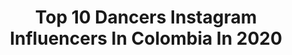---
title: Top 10 Dancers Instagram Influencers In Colombia In 2020
description: >-
  Find top dancers Instagram influencers in Colombia in 2020. Most popular hashtags: #dancer #blessed #dance #colombia.
platform: Instagram
profiles:
  - username: "yamirootz__"
    fullname: >-
      Rootz
    location: "Colombia"
    followers: 104464
    engagement: 1558
    commentsToLikes: 0.011086
    id: ck5zz0vhravgb0i14sry8ktu1
    verified: false
    hashtags: "#noalbullying, #spotifyawards"
  - username: "isabellaguirrelopez"
    fullname: >-
      Isabella Aguirre
    location: "Colombia"
    followers: 61742
    engagement: 469
    commentsToLikes: 0.015430
    id: ck5pwhb8vmsrk0i11xa8s6b5c
    verified: false
    hashtags: "#smile, #thursday, #mejor, #moves"
  - username: "miredyrivera"
    fullname: >-
      
    location: "Colombia"
    followers: 75509
    engagement: 1392
    commentsToLikes: 0.013398
    id: ck5hphpnfrdpy0i11jvmo5j7j
    verified: false
    hashtags: "#teamsirena, #teamsandunguera, #lamanada, #funday"
  - username: "alejaslmella"
    fullname: >-
      Alejandra
    location: "Colombia"
    followers: 161813
    engagement: 307
    commentsToLikes: 0.011654
    id: ck0w3n4ruu9990i19q1ht76um
    verified: false
    hashtags: "#kitetrip, #mipartner, #bellamargarita, #underarmour"
  - username: "ghmicaela"
    fullname: >-
      Micaela Ghigliani
    location: "Colombia"
    followers: 2795
    engagement: 1108
    commentsToLikes: 0.054867
    id: ck8szvs0rpwcd0j78l7cadrzw
    verified: false
    hashtags: ""
  - username: "kellybarragan3"
    fullname: >-
      Kelly Barragan
    location: "Colombia"
    followers: 17325
    engagement: 352
    commentsToLikes: 0.013374
    id: ck6u5xhpucbjp0j71hif5jnah
    verified: false
    hashtags: "#salsacale, #caliescali, #lila, #rosses"
  - username: "dannaibeth"
    fullname: >-
      Danna
    location: "Colombia"
    followers: 2833
    engagement: 921
    commentsToLikes: 0.055154
    id: ck6u8z3jmujc30j71zuw9zsly
    verified: false
    hashtags: "#dance, #danse, #dans, #flexchallenge"
  - username: "kionna_janice"
    fullname: >-
      Kionna Janice
    location: "Colombia"
    followers: 5054
    engagement: 1135
    commentsToLikes: 0.024719
    id: ck5qch7tkqjv10i11pt4x19at
    verified: false
    hashtags: "#curlyhair, #mybestsponsor, #gopdanceacademy, #collagenbeautybooster"
  - username: "juniorvankeulen"
    fullname: >-
      Junior
    location: "Colombia"
    followers: 7745
    engagement: 497
    commentsToLikes: 0.041562
    id: ck5hspgjkwzen0i11ylprenm2
    verified: false
    hashtags: "#lhbti, #muglerexhibition, #actingstraight, #prideamsterdam"
  - username: "fredd.linares"
    fullname: >-
      FREDD LINARES
    location: "Colombia"
    followers: 12341
    engagement: 479
    commentsToLikes: 0.012463
    id: ck13a5q5foqse0i192dpfi21f
    verified: false
    hashtags: "#2020"
---